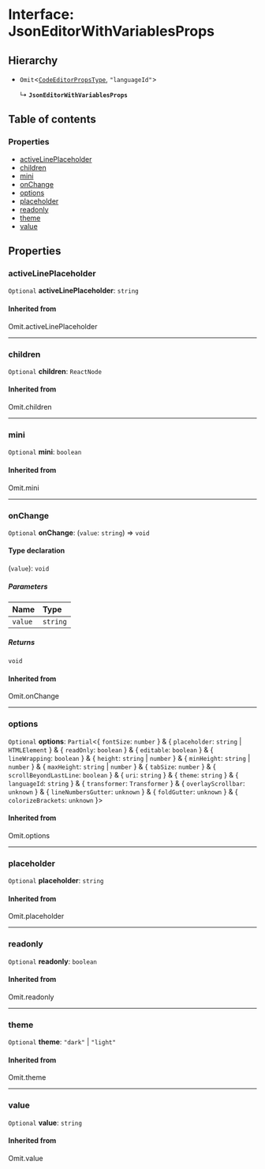 # Interface: JsonEditorWithVariablesProps

## Hierarchy

* `Omit`<[`CodeEditorPropsType`](/auto-docs/form-materials/interfaces/CodeEditorPropsType.md), `"languageId"`>

  ↳ **`JsonEditorWithVariablesProps`**

## Table of contents

### Properties

* [activeLinePlaceholder](/auto-docs/form-materials/interfaces/JsonEditorWithVariablesProps.md#activelineplaceholder)
* [children](/auto-docs/form-materials/interfaces/JsonEditorWithVariablesProps.md#children)
* [mini](/auto-docs/form-materials/interfaces/JsonEditorWithVariablesProps.md#mini)
* [onChange](/auto-docs/form-materials/interfaces/JsonEditorWithVariablesProps.md#onchange)
* [options](/auto-docs/form-materials/interfaces/JsonEditorWithVariablesProps.md#options)
* [placeholder](/auto-docs/form-materials/interfaces/JsonEditorWithVariablesProps.md#placeholder)
* [readonly](/auto-docs/form-materials/interfaces/JsonEditorWithVariablesProps.md#readonly)
* [theme](/auto-docs/form-materials/interfaces/JsonEditorWithVariablesProps.md#theme)
* [value](/auto-docs/form-materials/interfaces/JsonEditorWithVariablesProps.md#value)

## Properties

### activeLinePlaceholder

`Optional` **activeLinePlaceholder**: `string`

#### Inherited from

Omit.activeLinePlaceholder

***

### children

`Optional` **children**: `ReactNode`

#### Inherited from

Omit.children

***

### mini

`Optional` **mini**: `boolean`

#### Inherited from

Omit.mini

***

### onChange

`Optional` **onChange**: (`value`: `string`) => `void`

#### Type declaration

(`value`): `void`

##### Parameters

| Name | Type |
| :------ | :------ |
| `value` | `string` |

##### Returns

`void`

#### Inherited from

Omit.onChange

***

### options

`Optional` **options**: `Partial`<{ `fontSize`: `number`  } & { `placeholder`: `string` | `HTMLElement`  } & { `readOnly`: `boolean`  } & { `editable`: `boolean`  } & { `lineWrapping`: `boolean`  } & { `height`: `string` | `number`  } & { `minHeight`: `string` | `number`  } & { `maxHeight`: `string` | `number`  } & { `tabSize`: `number`  } & { `scrollBeyondLastLine`: `boolean`  } & { `uri`: `string`  } & { `theme`: `string`  } & { `languageId`: `string`  } & { `transformer`: `Transformer`  } & { `overlayScrollbar`: `unknown`  } & { `lineNumbersGutter`: `unknown`  } & { `foldGutter`: `unknown`  } & { `colorizeBrackets`: `unknown`  }>

#### Inherited from

Omit.options

***

### placeholder

`Optional` **placeholder**: `string`

#### Inherited from

Omit.placeholder

***

### readonly

`Optional` **readonly**: `boolean`

#### Inherited from

Omit.readonly

***

### theme

`Optional` **theme**: `"dark"` | `"light"`

#### Inherited from

Omit.theme

***

### value

`Optional` **value**: `string`

#### Inherited from

Omit.value
